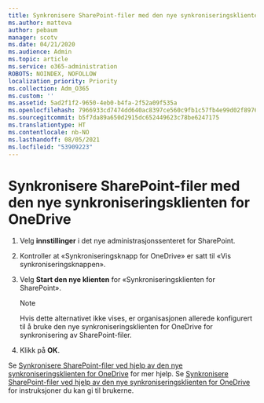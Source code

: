 ```yaml
---
title: Synkronisere SharePoint-filer med den nye synkroniseringsklienten for OneDrive
ms.author: matteva
author: pebaum
manager: scotv
ms.date: 04/21/2020
ms.audience: Admin
ms.topic: article
ms.service: o365-administration
ROBOTS: NOINDEX, NOFOLLOW
localization_priority: Priority
ms.collection: Adm_O365
ms.custom: ''
ms.assetid: 5ad2f1f2-9650-4eb0-b4fa-2f52a09f535a
ms.openlocfilehash: 7966933cd7474dd640ac8397ce560c9fb1c57fb4e99d02f8976d5dcfe7cf5a82
ms.sourcegitcommit: b5f7da89a650d2915dc652449623c78be6247175
ms.translationtype: HT
ms.contentlocale: nb-NO
ms.lasthandoff: 08/05/2021
ms.locfileid: "53909223"
---
```

# <a name="sync-sharepoint-files-with-the-new-onedrive-sync-client"></a>Synkronisere SharePoint-filer med den nye synkroniseringsklienten for OneDrive

1. Velg **innstillinger** i det nye administrasjonssenteret for SharePoint.
    
2. Kontroller at «Synkroniseringsknapp for OneDrive» er satt til «Vis synkroniseringsknappen».
    
3. Velg **Start den nye klienten** for «Synkroniseringsklienten for SharePoint».
    
    > [!NOTE]
    > Hvis dette alternativet ikke vises, er organisasjonen allerede konfigurert til å bruke den nye synkroniseringsklienten for OneDrive for synkronisering av SharePoint-filer. 
  
4. Klikk på **OK**.
    
Se [Synkronisere SharePoint-filer ved hjelp av den nye synkroniseringsklienten for OneDrive](https://go.microsoft.com/fwlink/?linkid=866433) for mer hjelp. Se [Synkronisere SharePoint-filer ved hjelp av den nye synkroniseringsklienten for OneDrive](https://go.microsoft.com/fwlink/?linkid=866427) for instruksjoner du kan gi til brukerne.
  

